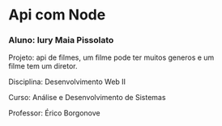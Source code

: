 
# Api com Node

### Aluno:  Iury Maia Pissolato

Projeto: api de filmes, um filme pode ter muitos generos e um filme tem um diretor.

Disciplina: Desenvolvimento Web II

Curso: Análise e Desenvolvimento de Sistemas

Professor: Érico Borgonove
